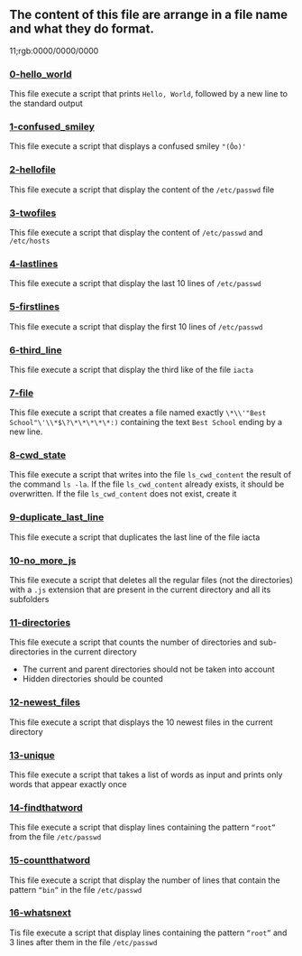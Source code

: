 ## The content of this file are arrange in a file name and what they do format.
11;rgb:0000/0000/0000
### [0-hello_world](0-hello_world)
This file execute a script that prints `Hello, World`, followed by a new line to the standard output

### [1-confused_smiley](1-confused_smiley)
This file execute a script that displays a confused smiley `"(Ôo)'`

### [2-hellofile](2-hellofile)
This file execute a script that display the content of the `/etc/passwd` file

### [3-twofiles](3-twofiles)
This file execute a script that display the content of `/etc/passwd` and `/etc/hosts`

### [4-lastlines](4-lastlines)
This file execute a script that display the last 10 lines of `/etc/passwd`

### [5-firstlines](5-firstlines)
This file execute a script that display the first 10 lines of `/etc/passwd`

### [6-third_line](6-third_line)
This file execute a script that display the third like of the file `iacta`

### [7-file](7-file)
This file execute a script that creates a file named exactly `\*\\'"Best School"\'\\*$\?\*\*\*\*\*:)` containing the text `Best School` ending by a new line.

### [8-cwd_state](8-cwd_state)
This file execute a script that writes into the file `ls_cwd_content` the result of the command `ls -la`. If the file `ls_cwd_content` already exists, it should be overwritten. If the file `ls_cwd_content` does not exist, create it

### [9-duplicate_last_line](9-duplicate_last_line)
This file execute a script that duplicates the last line of the file iacta

### [10-no_more_js](10-no_more_js)
This file execute a script that deletes all the regular files (not the directories) with a `.js` extension that are present in the current directory and all its subfolders

### [11-directories](11-directories)
This file execute a script that counts the number of directories and sub-directories in the current directory
* The current and parent directories should not be taken into account
* Hidden directories should be counted

### [12-newest_files](12-newest_files)
This file execute a script that displays the 10 newest files in the current directory

### [13-unique](13-unique)
This file execute a script that takes a list of words as input and prints only words that appear exactly once

### [14-findthatword](14-findthatword)
This file execute a script that display lines containing the pattern `“root”` from the file `/etc/passwd`

### [15-countthatword](15-countthatword)
This file execute a script that display the number of lines that contain the pattern `“bin”` in the file `/etc/passwd`

### [16-whatsnext](16-whatsnext)
Tis file execute a script that display lines containing the pattern `“root”` and 3 lines after them in the file `/etc/passwd`